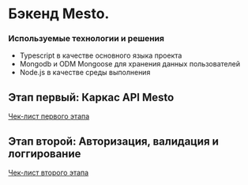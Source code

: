 # Бэкенд Mesto.

### Используемые технологии и решения

- Typescript в качестве основного языка проекта
- Mongodb и ODM Mongoose для хранения данных пользователей
- Node.js в качестве среды выполнения

## Этап первый: Каркас API Mesto

[Чек-лист первого этапа](https://code.s3.yandex.net/web-plus/checklists/checklist_pdf/checklist_20.pdf)

## Этап второй: Авторизация, валидация и логгирование

[Чек-лист второго этапа](https://code.s3.yandex.net/web-plus/checklists/checklist_pdf/checklist_21.pdf)
